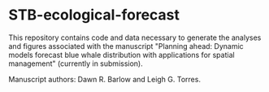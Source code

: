 # STB-ecological-forecast

This repository contains code and data necessary to generate the analyses and figures associated with the manuscript "Planning ahead: Dynamic models forecast blue whale distribution with applications for spatial management" (currently in submission). 

Manuscript authors: Dawn R. Barlow and Leigh G. Torres.
